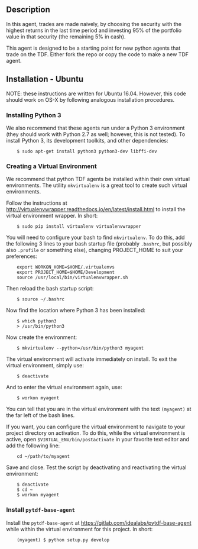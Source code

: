 ## Description ##

In this agent, trades are made naively, by choosing the security with the 
highest returns in the last time period and investing 95% of the portfolio value 
in that security (the remaining 5% in cash). 

This agent is designed to be a starting point for new python agents that trade
on the TDF. Either fork the repo or copy the code to make a new TDF agent.

## Installation - Ubuntu

NOTE: these instructions are written for Ubuntu 16.04. However, this code should
work on OS-X by following analogous installation procedures.

### Installing Python 3 ###

We also recommend that these agents run under a Python 3 environment (they 
should work with Python 2.7 as well; however, this is not tested). To install
Python 3, its development toolkits, and other dependencies:

        $ sudo apt-get install python3 python3-dev libffi-dev
        
### Creating a Virtual Environment ###

We recommend that python TDF agents be installed within their own virtual 
environments. The utility `mkvirtualenv` is a great tool to create such 
virtual environments. 

Follow the instructions at 
<http://virtualenvwrapper.readthedocs.io/en/latest/install.html> to install the 
virtual environment wrapper. In short:

        $ sudo pip install virtualenv virtualenvwrapper
        
You will need to configure your bash to find `mkvirtualenv`. To do this, add 
the following 3 lines to your bash startup file (probably `.bashrc`, but 
possibly also `.profile` or something else), changing PROJECT_HOME to suit 
your preferences:

        export WORKON_HOME=$HOME/.virtualenvs
        export PROJECT_HOME=$HOME/Development
        source /usr/local/bin/virtualenvwrapper.sh
    
Then reload the bash startup script:

        $ source ~/.bashrc
        
Now find the location where Python 3 has been installed:

        $ which python3
        > /usr/bin/python3
        
Now create the environment:

        $ mkvirtualenv --python=/usr/bin/python3 myagent
        
The virtual environment will activate immediately on install. To exit the
virtual environment, simply use:

        $ deactivate
        
And to enter the virtual environment again, use:

        $ workon myagent
        
You can tell that you are in the virtual environment with the text `(myagent)`
at the far left of the bash lines.
        
If you want, you can configure the virtual environment to navigate to your
project directory on activation. To do this, while the virtual environment is
active, open `$VIRTUAL_ENV/bin/postactivate` in your favorite text editor and
add the following line:

        cd ~/path/to/myagent
        
Save and close. Test the script by deactivating and reactivating the virtual
environment:

        $ deactivate
        $ cd ~
        $ workon myagent
        
### Install `pytdf-base-agent`

Install the `pytdf-base-agent` at <https://gitlab.com/idealabs/pytdf-base-agent>
while within the virtual environment for this project. In short:

        (myagent) $ python setup.py develop